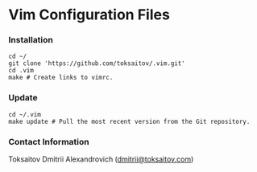Vim Configuration Files
=======================

### Installation

    cd ~/
    git clone 'https://github.com/toksaitov/.vim.git'
    cd .vim
    make # Create links to vimrc.

### Update

    cd ~/.vim
    make update # Pull the most recent version from the Git repository.

### Contact Information

Toksaitov Dmitrii Alexandrovich (<dmitrii@toksaitov.com>)

